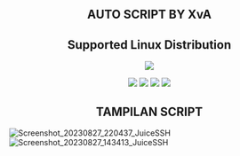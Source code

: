 <h2 align="center"> AUTO SCRIPT BY XvA </h2>
</p>
<h2 align="center"> Supported Linux Distribution</h2>

<p align="center"><img src="https://d33wubrfki0l68.cloudfront.net/5911c43be3b1da526ed609e9c55783d9d0f6b066/9858b/assets/img/debian-ubuntu-hover.png"></p> 

<p align="center"><img src="https://img.shields.io/static/v1?style=for-the-badge&logo=debian&label=Debian%209&message=Stretch&color=purple"> <img src="https://img.shields.io/static/v1?style=for-the-badge&logo=debian&label=Debian%2010&message=Buster&color=purple">  <img src="https://img.shields.io/static/v1?style=for-the-badge&logo=ubuntu&label=Ubuntu%2018&message=Lts&color=red"> <img src="https://img.shields.io/static/v1?style=for-the-badge&logo=ubuntu&label=Ubuntu%2020&message=Lts&color=red">

</p>

<h2 align="center"> TAMPILAN SCRIPT </h2>

![Screenshot_20230827_220437_JuiceSSH](https://github.com/LynzXvA/pinterest/assets/143097592/bb97ed02-d896-470e-a025-a0a017981765)
![Screenshot_20230827_143413_JuiceSSH](https://github.com/LynzXvA/pinterest/assets/143097592/0b1bfa2f-5cea-45f1-9e01-718f5b8931e3)

